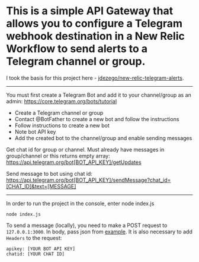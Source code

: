 
# This is a simple API Gateway that allows you to configure a Telegram webhook destination in a New Relic Workflow to send alerts to a Telegram channel or group.

I took the basis for this project here - [jdezego/new-relic-telegram-alerts](https://github.com/jdezego/new-relic-telegram-alerts).

***


You must first create a Telegram Bot and add it to your channel/group as an admin: https://core.telegram.org/bots/tutorial

- Create a Telegram channel or group
- Contact @BotFather to create a new bot and follow the instructions
- Follow instructions to create a new bot
- Note bot API key
- Add the created bot to the channel/group and enable sending messages

Get chat id for group or channel. Must already have messages in group/channel or this returns empty array:
https://api.telegram.org/bot[BOT_API_KEY]/getUpdates

Send message to bot using chat id:
https://api.telegram.org/bot[BOT_API_KEY]/sendMessage?chat_id=[CHAT_ID]&text=[MESSAGE]

---


In order to run the project in the console, enter node index.js

```shell
node index.js
```

To send a message (locally), you need to make a POST request to `127.0.0.1:3000`. In body, pass json from [example](../blob/main/payloadExample.json). It is also necessary to add `Headers` to the request:

```shell
apikey: [YOUR BOT API KEY]
chatid: [YOUR CHAT ID]
```